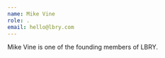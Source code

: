 ```yaml
---
name: Mike Vine
role: .
email: hello@lbry.com
---
```

 Mike Vine is one of the founding members of LBRY.
